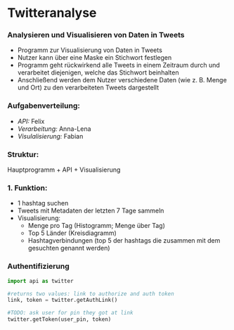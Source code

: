 # Twitteranalyse

### Analysieren und Visualisieren von Daten in Tweets

- Programm zur Visualisierung von Daten in Tweets
- Nutzer kann über eine Maske ein Stichwort festlegen
- Programm geht rückwirkend alle Tweets in einem Zeitraum durch und verarbeitet diejenigen, welche das Stichwort beinhalten
- Anschließend werden dem Nutzer verschiedene Daten (wie z. B. Menge und Ort) zu den verarbeiteten Tweets dargestellt

### Aufgabenverteilung:

- _API:_ Felix
- _Verarbeitung:_ Anna-Lena
- _Visulalisierung:_ Fabian

### Struktur:
Hauptprogramm + API + Visualisierung

### 1. Funktion:
- 1 hashtag suchen
- Tweets mit Metadaten der letzten 7 Tage sammeln
- Visualisierung:
  - Menge pro Tag (Histogramm; Menge über Tag)
  - Top 5 Länder (Kreisdiagramm)
  - Hashtagverbindungen (top 5 der hashtags die zusammen mit dem gesuchten genannt werden)

### Authentifizierung

```python
import api as twitter

#returns two values: link to authorize and auth token
link, token = twitter.getAuthLink()

#TODO: ask user for pin they got at link
twitter.getToken(user_pin, token)
```
